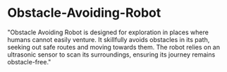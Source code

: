 # Obstacle-Avoiding-Robot
"Obstacle Avoiding Robot is designed for exploration in places where humans cannot easily venture. It skillfully avoids obstacles in its path, seeking out safe routes and moving towards them. The robot relies on an ultrasonic sensor to scan its surroundings, ensuring its journey remains obstacle-free."
